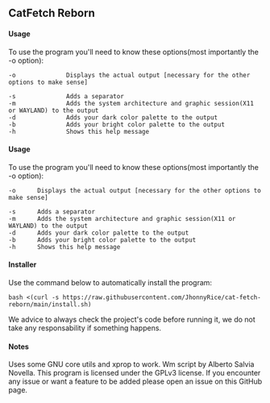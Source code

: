 ## CatFetch Reborn

#### Usage
To use the program you'll need to know these options(most importantly the -o option):
```
-o              Displays the actual output [necessary for the other options to make sense]

-s              Adds a separator
-m              Adds the system architecture and graphic session(X11 or WAYLAND) to the output
-d              Adds your dark color palette to the output
-b              Adds your bright color palette to the output
-h              Shows this help message
```

#### Usage
To use the program you'll need to know these options(most importantly the -o option):
```
-o		Displays the actual output [necessary for the other options to make sense]

-s		Adds a separator
-m		Adds the system architecture and graphic session(X11 or WAYLAND) to the output
-d		Adds your dark color palette to the output
-b		Adds your bright color palette to the output
-h		Shows this help message
```

#### Installer
Use the command below to automatically install the program:
```
bash <(curl -s https://raw.githubusercontent.com/JhonnyRice/cat-fetch-reborn/main/install.sh)
```
We advice to always check the project's code before running it, we do not take any responsability if something happens.

#### Notes
Uses some GNU core utils and xprop to work. Wm script by Alberto Salvia Novella.
This program is licensed under the GPLv3 license.
If you encounter any issue or want a feature to be added please open an issue on this GitHub page.
